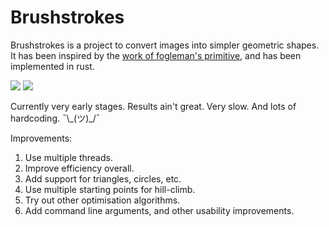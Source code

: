 # Brushstrokes

Brushstrokes is a project to convert images into simpler geometric shapes.
It has been inspired by the [work of fogleman's primitive](https://github.com/fogleman/primitive/), and has been implemented in rust.

<img src='https://i.imgur.com/QMbBaC5.jpg' /> <img src='https://i.imgur.com/CyPrzrc.jpg' />

Currently very early stages. Results ain't great. Very slow. And lots of hardcoding. ¯\\\_(ツ)\_/¯

Improvements:
1. Use multiple threads.
2. Improve efficiency overall.
3. Add support for triangles, circles, etc.
4. Use multiple starting points for hill-climb.
5. Try out other optimisation algorithms.
6. Add command line arguments, and other usability improvements.
